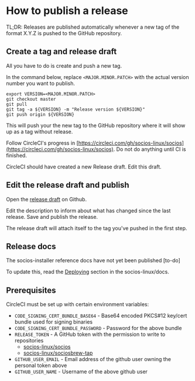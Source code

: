 # How to publish a release

TL;DR: Releases are published automatically whenever a new tag of the format X.Y.Z is pushed to the GitHub repository.

## Create a tag and release draft

All you have to do is create and push a new tag.

In the command below, replace `<MAJOR.MINOR.PATCH>` with the actual version number you want to publish.

```nohighlight
export VERSION=<MAJOR.MINOR.PATCH>
git checkout master
git pull
git tag -a ${VERSION} -m "Release version ${VERSION}"
git push origin ${VERSION}
```

This will push your the new tag to the GitHub repository where it will show up as a tag without release.

Follow CircleCI's progress in [https://circleci.com/gh/socios-linux/socios](https://circleci.com/gh/socios-linux/socios). Do not do anything until CI is finished.

CircleCI should have created a new Release draft. Edit this draft.

## Edit the release draft and publish

Open the [release draft](https://github.com/socios-linux/socios/releases/) on Github.

Edit the description to inform about what has changed since the last release. Save and publish the release.

The release draft will attach itself to the tag you've pushed in the first step.

## Release docs

The socios-installer reference docs have not yet been published  [to-do]

To update this, read the [Deploying](https://github.com/socios-linux/socios/docs) section in the socios-linux/docs.

## Prerequisites

CircleCI must be set up with certain environment variables:

- `CODE_SIGNING_CERT_BUNDLE_BASE64` - Base64 encoded PKCS#12 key/cert bundle used for signing binaries
- `CODE_SIGNING_CERT_BUNDLE_PASSWORD` - Password for the above bundle
- `RELEASE_TOKEN` - A GitHub token with the permission to write to repositories
  - [socios-linux/socios](https://github.com/socios-linux/socios)
  - [socios-linux/sociosbrew-tap](https://github.com/socios-linux/sociosbrew-tap)
- `GITHUB_USER_EMAIL` - Email address of the github user owning the personal token above
- `GITHUB_USER_NAME` - Username of the above github user
